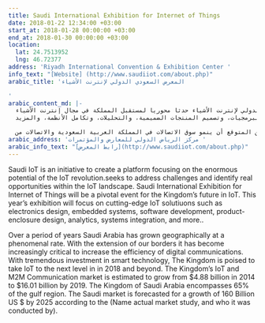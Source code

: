 ```yaml
---
title: Saudi International Exhibition for Internet of Things
date: 2018-01-22 12:34:00 +03:00
start_at: 2018-01-28 00:00:00 +03:00
end_at: 2018-01-30 00:00:00 +03:00
location:
  lat: 24.7513952
  lng: 46.72377
address: 'Riyadh International Convention & Exhibition Center '
info_text: "[Website] (http://www.saudiiot.com/about.php)"
arabic_title: 'المعرض السعودي الدولي لإنترنت الأشياء

'
arabic_content_md: |-
  إن مبادرة إنترنت الأشياء السعودية هي مبادرة لإنشاء منصة تركز على الإمكانات الهائلة التي تتيحها تقنيات إنقاذ الأشياء من أجل التصدي للتحديات وتحديد الفرص الحقيقية داخل المشهد المتعلق بإنترنت الأشياء. وسيكون المعرض السعودي الدولي لإنترنت الأشياء حدثا محوريا لمستقبل المملكة في مجال إنترنت الأشياء.
  وسيركز المعرض هذا العام على أحدث التقنيات، مثل تصميم الإلكترونيات، والأنظمة المدمجة، وتطوير البرمجيات، وتصميم المنتجات الضميمية، والتحليلات، وتكامل الأنظمة، والمزيد ..

  على مر السنين نمت المملكة العربية السعودية جغرافيا بمعدل هائل. ومع توسيع حدودنا أصبح من الأهمية بمكان زيادة كفاءة الاتصالات الرقمية. وبفضل الاستثمار الهائل في التكنولوجيا الذكية، تستعد المملكة إلى اتخاذ تقنيات عمليات إلى المستوى التالي في عام 2018 وما بعده. ومن المتوقع أن ينمو سوق الاتصالات في المملكة العربية السعودية والاتصالات من M8M من 4.88 مليار دولار في عام 2014 إلى 16.01 مليار دولار بحلول عام 2019. المملكة العربية السعودية تشمل 65٪ من منطقة الخليج. ومن المتوقع أن يبلغ نمو السوق السعودي 160 مليار دولار أمريكي بحلول عام 2025.
arabic_address: 'مركز الرياض الدولي للمعارض والمؤتمرات '
arabic_info_text: "[رابط المعرض](http://www.saudiiot.com/about.php)"
---
```



Saudi IoT is an initiative to create a platform focusing on the enormous potential of the IoT revolution.seeks to address challenges and identify real opportunities within the IoT landscape. Saudi International Exhibition for Internet of Things will be a pivotal event for the Kingdom’s future in IoT.
This year’s exhibition will focus on cutting-edge IoT solutiuons such as electronics design, embedded systems, software development, product-enclosure design, analytics, systems integration, and more..

Over a period of years Saudi Arabia has grown geographically at a phenomenal rate. With the extension of our borders it has become increasingly critical to increase the efficiency of digital communications. With tremendous investment in smart technology, The Kingdom is poised to take IoT to the next level in in 2018 and beyond. The Kingdom’s IoT and M2M Communication market is estimated to grow from $4.88 billion in 2014 to $16.01 billion by 2019. The Kingdom of Saudi Arabia encompasses 65% of the gulf region. The Saudi market is forecasted for a growth of 160 Billion US $ by 2025 according to the (Name actual market study, and who it was conducted by). 